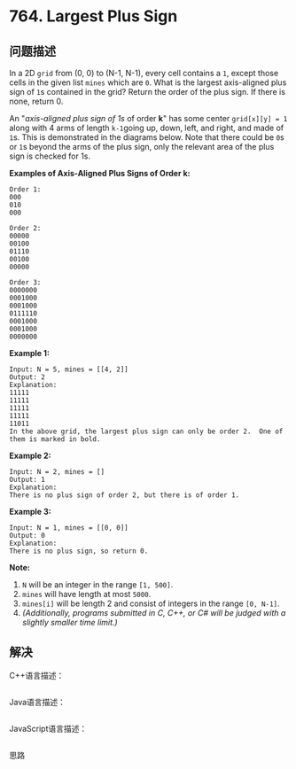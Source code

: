 # 764. Largest Plus Sign

## 问题描述

In a 2D `grid` from (0, 0) to (N-1, N-1), every cell contains a `1`, except those cells in the given list `mines` which are `0`. What is the largest axis-aligned plus sign of `1`s contained in the grid? Return the order of the plus sign. If there is none, return 0.

An "*axis-aligned plus sign of 1s* of order **k**" has some center `grid[x][y] = 1` along with 4 arms of length `k-1`going up, down, left, and right, and made of `1`s. This is demonstrated in the diagrams below. Note that there could be `0`s or `1`s beyond the arms of the plus sign, only the relevant area of the plus sign is checked for 1s.

**Examples of Axis-Aligned Plus Signs of Order k:**

```
Order 1:
000
010
000

Order 2:
00000
00100
01110
00100
00000

Order 3:
0000000
0001000
0001000
0111110
0001000
0001000
0000000
```

**Example 1:**

```
Input: N = 5, mines = [[4, 2]]
Output: 2
Explanation:
11111
11111
11111
11111
11011
In the above grid, the largest plus sign can only be order 2.  One of them is marked in bold.
```

**Example 2:**

```
Input: N = 2, mines = []
Output: 1
Explanation:
There is no plus sign of order 2, but there is of order 1.
```

**Example 3:**

```
Input: N = 1, mines = [[0, 0]]
Output: 0
Explanation:
There is no plus sign, so return 0.
```

**Note:**

1. `N` will be an integer in the range `[1, 500]`.
2. `mines` will have length at most `5000`.
3. `mines[i]` will be length 2 and consist of integers in the range `[0, N-1]`.
4. *(Additionally, programs submitted in C, C++, or C# will be judged with a slightly smaller time limit.)*

## 解决

C++语言描述：

```c++

```

Java语言描述：

```java

```

JavaScript语言描述：

```javascript

```

思路
